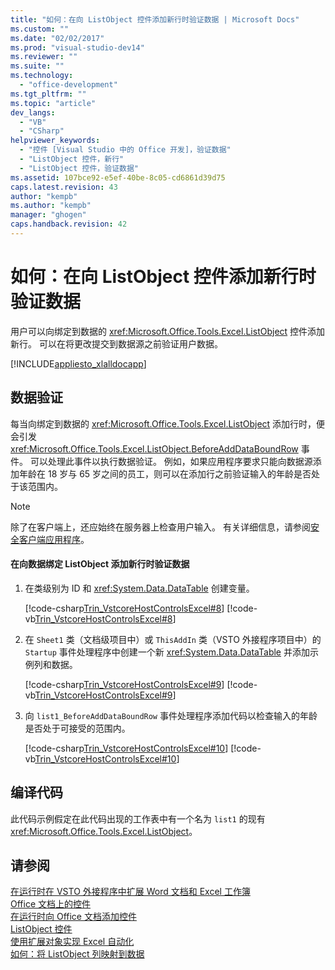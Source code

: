 ```yaml
---
title: "如何：在向 ListObject 控件添加新行时验证数据 | Microsoft Docs"
ms.custom: ""
ms.date: "02/02/2017"
ms.prod: "visual-studio-dev14"
ms.reviewer: ""
ms.suite: ""
ms.technology: 
  - "office-development"
ms.tgt_pltfrm: ""
ms.topic: "article"
dev_langs: 
  - "VB"
  - "CSharp"
helpviewer_keywords: 
  - "控件 [Visual Studio 中的 Office 开发]，验证数据"
  - "ListObject 控件，新行"
  - "ListObject 控件，验证数据"
ms.assetid: 107bce92-e5ef-40be-8c05-cd6861d39d75
caps.latest.revision: 43
author: "kempb"
ms.author: "kempb"
manager: "ghogen"
caps.handback.revision: 42
---
```

# 如何：在向 ListObject 控件添加新行时验证数据
  用户可以向绑定到数据的 <xref:Microsoft.Office.Tools.Excel.ListObject> 控件添加新行。 可以在将更改提交到数据源之前验证用户数据。  
  
 [!INCLUDE[appliesto_xlalldocapp](../vsto/includes/appliesto-xlalldocapp-md.md)]  
  
## 数据验证  
 每当向绑定到数据的 <xref:Microsoft.Office.Tools.Excel.ListObject> 添加行时，便会引发 <xref:Microsoft.Office.Tools.Excel.ListObject.BeforeAddDataBoundRow> 事件。 可以处理此事件以执行数据验证。 例如，如果应用程序要求只能向数据源添加年龄在 18 岁与 65 岁之间的员工，则可以在添加行之前验证输入的年龄是否处于该范围内。  
  
> [!NOTE]  
>  除了在客户端上，还应始终在服务器上检查用户输入。 有关详细信息，请参阅[安全客户端应用程序](http://msdn.microsoft.com/library/6239592e-fa7d-4dea-9f00-d296d0048b01)。  
  
#### 在向数据绑定 ListObject 添加新行时验证数据  
  
1.  在类级别为 ID 和 <xref:System.Data.DataTable> 创建变量。  
  
     [!code-csharp[Trin_VstcoreHostControlsExcel#8](../snippets/csharp/VS_Snippets_OfficeSP/Trin_VstcoreHostControlsExcel/CS/Sheet1.cs#8)]
     [!code-vb[Trin_VstcoreHostControlsExcel#8](../snippets/visualbasic/VS_Snippets_OfficeSP/Trin_VstcoreHostControlsExcel/VB/Sheet1.vb#8)]  
  
2.  在 `Sheet1` 类（文档级项目中）或 `ThisAddIn` 类（VSTO 外接程序项目中）的 `Startup` 事件处理程序中创建一个新 <xref:System.Data.DataTable> 并添加示例列和数据。  
  
     [!code-csharp[Trin_VstcoreHostControlsExcel#9](../snippets/csharp/VS_Snippets_OfficeSP/Trin_VstcoreHostControlsExcel/CS/Sheet1.cs#9)]
     [!code-vb[Trin_VstcoreHostControlsExcel#9](../snippets/visualbasic/VS_Snippets_OfficeSP/Trin_VstcoreHostControlsExcel/VB/Sheet1.vb#9)]  
  
3.  向 `list1_BeforeAddDataBoundRow` 事件处理程序添加代码以检查输入的年龄是否处于可接受的范围内。  
  
     [!code-csharp[Trin_VstcoreHostControlsExcel#10](../snippets/csharp/VS_Snippets_OfficeSP/Trin_VstcoreHostControlsExcel/CS/Sheet1.cs#10)]
     [!code-vb[Trin_VstcoreHostControlsExcel#10](../snippets/visualbasic/VS_Snippets_OfficeSP/Trin_VstcoreHostControlsExcel/VB/Sheet1.vb#10)]  
  
## 编译代码  
 此代码示例假定在此代码出现的工作表中有一个名为 `list1` 的现有 <xref:Microsoft.Office.Tools.Excel.ListObject>。  
  
## 请参阅  
 [在运行时在 VSTO 外接程序中扩展 Word 文档和 Excel 工作簿](../vsto/extending-word-documents-and-excel-workbooks-in-vsto-add-ins-at-run-time.md)   
 [Office 文档上的控件](../vsto/controls-on-office-documents.md)   
 [在运行时向 Office 文档添加控件](../vsto/adding-controls-to-office-documents-at-run-time.md)   
 [ListObject 控件](../vsto/listobject-control.md)   
 [使用扩展对象实现 Excel 自动化](../vsto/automating-excel-by-using-extended-objects.md)   
 [如何：将 ListObject 列映射到数据](../vsto/how-to-map-listobject-columns-to-data.md)  
  
  
